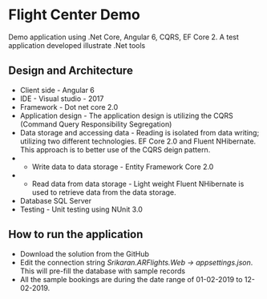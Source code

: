 # Flight Center Demo
Demo application using .Net Core, Angular 6, CQRS, EF Core 2. A test application developed illustrate .Net tools

## Design and Architecture
* Client side - Angular 6
* IDE - Visual studio - 2017
* Framework - Dot net core 2.0
* Application design - The application design is utilizing the CQRS (Command Query Responsibility Segregation)
* Data storage and accessing data - Reading is isolated from data writing; utilizing two different technologies. EF Core 2.0 and Fluent NHibernate. This approach is to better use of the CQRS deign pattern. 
* *  Write data to data storage - Entity Framework Core 2.0
* * Read data from data storage - Light weight Fluent NHibernate is used to retrieve data from the data storage.
* Database SQL Server
* Testing - Unit testing using NUnit 3.0

## How to run the application
* Download the solution from the GitHub
* Edit the connection string _Srikaran.ARFlights.Web -> appsettings.json_. This will pre-fill the database with sample records
* All the sample bookings are during the date range of 01-02-2019 to 12-02-2019.
